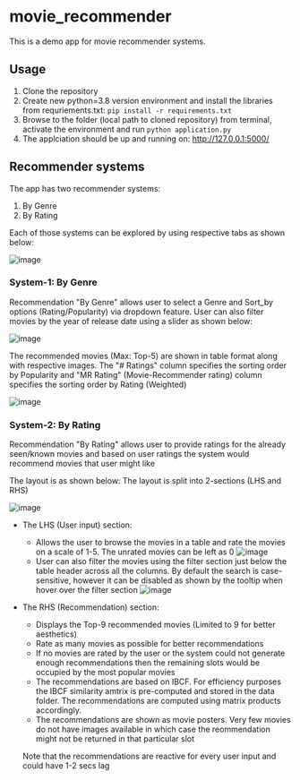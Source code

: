 # movie_recommender
 
This is a demo app for movie recommender systems.

## Usage

1. Clone the repository
2. Create new python=3.8 version environment and install the libraries from requriements.txt: `pip install -r requirements.txt`
3. Browse to the folder (local path to cloned repository) from terminal, activate the environment and run `python application.py`
4. The applciation should be up and running on: http://127.0.0.1:5000/

## Recommender systems

The app has two recommender systems: 
1. By Genre
2. By Rating

Each of those systems can be explored by using respective tabs as shown below:

![image](https://user-images.githubusercontent.com/67958934/145664881-477c5fd1-e656-4838-b67c-4143fc3c4720.png)

### System-1: By Genre

Recommendation "By Genre" allows user to select a Genre and Sort_by options (Rating/Popularity) via dropdown feature.
User can also filter movies by the year of release date using a slider as shown below:

![image](https://user-images.githubusercontent.com/67958934/145664874-9e81a9a2-4252-4d41-b13f-8f2d960468da.png)

The recommended movies (Max: Top-5) are shown in table format along with respective images.
The "# Ratings" column specifies the sorting order by Popularity and "MR Rating" (Movie-Recommender rating) column specifies the sorting order by Rating (Weighted)

![image](https://user-images.githubusercontent.com/67958934/145664455-f22c4d2b-3b3b-4f8a-baae-e46f40320ae8.png)

### System-2: By Rating

Recommendation "By Rating" allows user to provide ratings for the already seen/known movies and based on user ratings the system would recommend movies that user might like

The layout is as shown below: The layout is split into 2-sections (LHS and RHS)

![image](https://user-images.githubusercontent.com/67958934/145664575-467e8039-19b5-446a-b448-7c038d8fe834.png)

* The LHS (User input) section:
   * Allows the user to browse the movies in a table and rate the movies on a scale of 1-5. The unrated movies can be left as 0
 ![image](https://user-images.githubusercontent.com/67958934/145664687-31f94f74-e5fe-4b8e-adcf-19d9b532e5a7.png)
   * User can also filter the movies using the filter section just below the table header across all the columns. By default the search is case-sensitive, however it can be disabled as shown by the tooltip when hover over the filter section
 ![image](https://user-images.githubusercontent.com/67958934/145664710-8668d22e-a65c-43c8-9937-5383574056cc.png)
* The RHS (Recommendation) section:
   * Displays the Top-9 recommended movies (Limited to 9 for better aesthetics)
   * Rate as many movies as possible for better recommendations
   * If no movies are rated by the user or the system could not generate enough recommendations then the remaining slots would be occupied by the most popular movies
   * The recommendations are based on IBCF. For efficiency purposes the IBCF similarity amtrix is pre-computed and stored in the data folder. The recommendations are computed using matrix products accordingly.
   * The recommendations are shown as movie posters. Very few movies do not have images available in which case the reommendation might not be returned in that particular slot

   Note that the recommendations are reactive for every user input and could have 1-2 secs lag 
